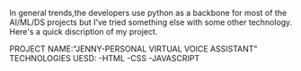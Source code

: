 In general trends,the developers use python as a backbone for most of the AI/ML/DS projects but I've tried something else with some other technology.
Here's a quick discription of my project.

PROJECT NAME:"JENNY-PERSONAL VIRTUAL VOICE ASSISTANT"
TECHNOLOGIES UESD:
-HTML
-CSS
-JAVASCRIPT

